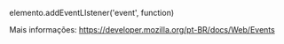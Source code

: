 elemento.addEventLIstener('event', function)

Mais informações: https://developer.mozilla.org/pt-BR/docs/Web/Events